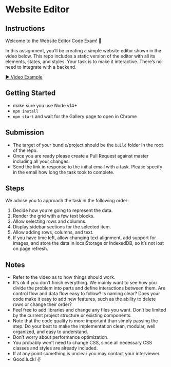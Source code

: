# Website Editor





## Instructions
Welcome to the Website Editor Code Exam! 👾

In this assignment, you’ll be creating a simple website editor shown in the video below. This repo includes a static version of the editor with all its elements, states, and styles. Your task is to make it interactive. There’s no need to integrate with a backend.

[▶️ Video Example](./public/editor-demo.mp4)

## Getting Started
- make sure you use Node v14+
- `npm install`
- `npm start` and wait for the Gallery page to open in Chrome

## Submission
- The target of your bundle/project should be the `build` folder in the root of the repo.
- Once you are ready please create a Pull Request against master including all your changes.
- Send the link in response to the initial email with a task. Please specify in the email how long the task took to complete.


## Steps

We advise you to approach the task in the following order:

1. Decide how you’re going to represent the data.
2. Render the grid with a few text blocks.
3. Allow selecting rows and columns.
4. Display sidebar sections for the selected item.
5. Allow adding rows, columns, and text.
6. If you have time left, allow changing text alignment, add support for images, and store the data in localStorage or IndexedDB, so it’s not lost on page refresh.

## Notes

- Refer to the video as to how things should work.
- It’s ok if you don’t finish everything. We mainly want to see how you divide the problem into parts and define interactions between them. Are control flow and data flow easy to follow? Is naming clear? Does your code make it easy to add new features, such as the ability to delete rows or change their order?
- Feel free to add libraries and change any files you want. Don’t be limited by the current project structure or existing components.
- Note that the code quality is more important than simply passing the step. Do your best to make the implementation clean, modular, well organized, and easy to understand.
- Don’t worry about performance optimization.
- You probably won’t need to change CSS, since all necessary CSS classes and styles are already included.
- If at any point something is unclear you may contact your interviewer.
- Good luck! ✌️
